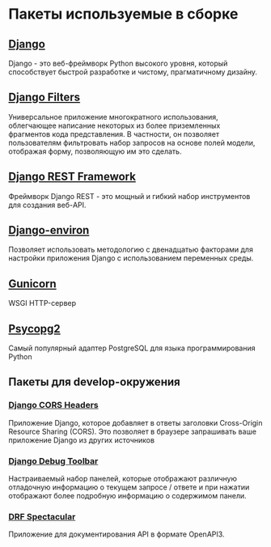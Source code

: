 # Пакеты используемые в сборке
## [Django](https://www.djangoproject.com/)
Django - это веб-фреймворк Python высокого уровня, который способствует быстрой разработке и чистому, прагматичному дизайну. 

## [Django Filters](https://django-filter.readthedocs.io/en/stable/)
Универсальное приложение многократного использования, облегчающее написание некоторых из более приземленных фрагментов кода представления. В частности, он позволяет пользователям фильтровать набор запросов на основе полей модели, отображая форму, позволяющую им это сделать.

## [Django REST Framework](https://www.django-rest-framework.org/)
Фреймворк Django REST - это мощный и гибкий набор инструментов для создания веб-API.

## [Django-environ](https://django-environ.readthedocs.io/en/latest/)
Позволяет использовать методологию с двенадцатью факторами для настройки приложения Django с использованием переменных среды.

## [Gunicorn](https://gunicorn.org/)
WSGI HTTP-сервер

## [Psycopg2](https://www.psycopg.org/)
Cамый популярный адаптер PostgreSQL для языка программирования Python

## Пакеты для develop-окружения
### [Django CORS Headers](https://github.com/adamchainz/django-cors-headers)
Приложение Django, которое добавляет в ответы заголовки Cross-Origin Resource Sharing (CORS). Это позволяет в браузере запрашивать ваше приложение Django из других источников

### [Django Debug Toolbar](https://django-debug-toolbar.readthedocs.io/en/latest/)
Настраиваемый набор панелей, которые отображают различную отладочную информацию о текущем запросе / ответе и при нажатии отображают более подробную информацию о содержимом панели.

### [DRF Spectacular](https://drf-spectacular.readthedocs.io/en/latest/)
Приложение для документирования API в формате OpenAPI3.
